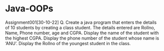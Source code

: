 # Java-OOPs
Assignment001[30-10-22]
Q. 
Create a java program that enters the details of 10 students by creating a class student. The details
entered are Rollno, Name, Phone number, age and CGPA. Display the name of the student with the
highest CGPA. Display the phone number of the student whose name is ‘ANU’. Display the Rollno of
the youngest student in the class.
